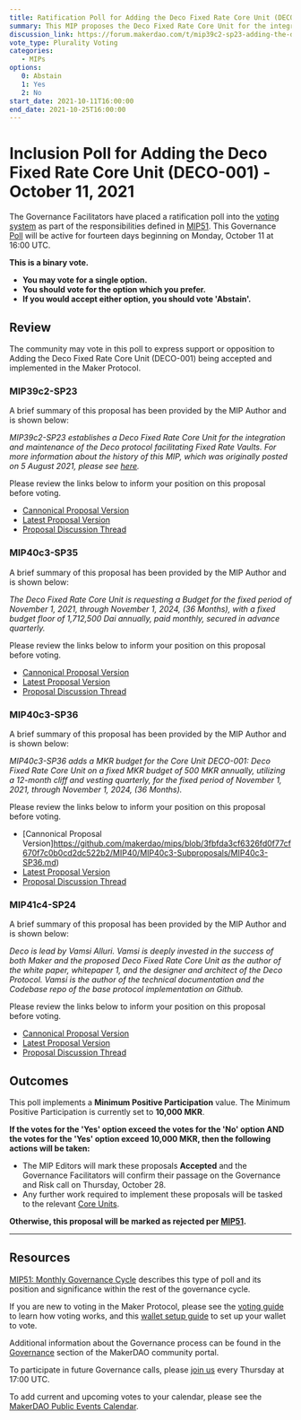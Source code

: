```yaml
---
title: Ratification Poll for Adding the Deco Fixed Rate Core Unit (DECO-001) - October 11, 2021
summary: This MIP proposes the Deco Fixed Rate Core Unit for the integration and maintenance of the Deco Protocol facilitating Fixed Rate Vaults.
discussion_link: https://forum.makerdao.com/t/mip39c2-sp23-adding-the-deco-fixed-rate-core-unit/10224
vote_type: Plurality Voting
categories:
   - MIPs
options:
   0: Abstain
   1: Yes
   2: No
start_date: 2021-10-11T16:00:00
end_date: 2021-10-25T16:00:00
---
```

# Inclusion Poll for Adding the Deco Fixed Rate Core Unit (DECO-001) - October 11, 2021

The Governance Facilitators have placed a ratification poll into the [voting system](https://vote.makerdao.com/polling) as part of the responsibilities defined in [MIP51](https://mips.makerdao.com/mips/details/MIP51). This Governance [Poll](https://community-development.makerdao.com/en/learn/governance/on-chain-gov) will be active for fourteen days beginning on Monday, October 11 at 16:00 UTC.

**This is a binary vote.** 
- **You may vote for a single option.** 
- **You should vote for the option which you prefer.**
- **If you would accept either option, you should vote 'Abstain'.**

## Review

The community may vote in this poll to express support or opposition to Adding the Deco Fixed Rate Core Unit (DECO-001) being accepted and implemented in the Maker Protocol.

### MIP39c2-SP23

A brief summary of this proposal has been provided by the MIP Author and is shown below:

*MIP39c2-SP23 establishes a Deco Fixed Rate Core Unit for the integration and maintenance of the Deco protocol facilitating Fixed Rate Vaults. For more information about the history of this MIP, which was originally posted on 5 August 2021, please see [here](https://forum.makerdao.com/t/fixed-rate-vaults-proposal-with-deco-protocol/9707).*

Please review the links below to inform your position on this proposal before voting.
* [Cannonical Proposal Version](https://github.com/makerdao/mips/blob/3fbfda3cf6326fd0f77cf670f7c0b0cd2dc522b2/MIP39/MIP39c2-Subproposals/MIP39c2-SP23.md)
* [Latest Proposal Version](https://mips.makerdao.com/mips/details/MIP39c2SP23)
* [Proposal Discussion Thread](https://forum.makerdao.com/t/mip39c2-sp23-adding-the-deco-fixed-rate-core-unit/10224)

### MIP40c3-SP35

A brief summary of this proposal has been provided by the MIP Author and is shown below:

*The Deco Fixed Rate Core Unit is requesting a Budget for the fixed period of November 1, 2021, through November 1, 2024, (36 Months), with a fixed budget floor of 1,712,500 Dai annually, paid monthly, secured in advance quarterly.*

Please review the links below to inform your position on this proposal before voting.
* [Cannonical Proposal Version](https://github.com/makerdao/mips/blob/3fbfda3cf6326fd0f77cf670f7c0b0cd2dc522b2/MIP40/MIP40c3-Subproposals/MIP40c3-SP35.md)
* [Latest Proposal Version](https://mips.makerdao.com/mips/details/MIP40c3SP35)
* [Proposal Discussion Thread](https://forum.makerdao.com/t/mip40c3-sp35-deco-fixed-rate-core-unit-budget/10225)

### MIP40c3-SP36

A brief summary of this proposal has been provided by the MIP Author and is shown below:

*MIP40c3-SP36 adds a MKR budget for the Core Unit DECO-001: Deco Fixed Rate Core Unit on a fixed MKR budget of 500 MKR annually, utilizing a 12-month cliff and vesting quarterly, for the fixed period of November 1, 2021, through November 1, 2024, (36 Months).*

Please review the links below to inform your position on this proposal before voting.
* [Cannonical Proposal Version]https://github.com/makerdao/mips/blob/3fbfda3cf6326fd0f77cf670f7c0b0cd2dc522b2/MIP40/MIP40c3-Subproposals/MIP40c3-SP36.md)
* [Latest Proposal Version](https://mips.makerdao.com/mips/details/MIP40c3SP36)
* [Proposal Discussion Thread](https://forum.makerdao.com/t/mip40c3-sp36-deco-fixed-rate-core-unit-mkr-budget/10226)

### MIP41c4-SP24

A brief summary of this proposal has been provided by the MIP Author and is shown below:

*Deco is lead by Vamsi Alluri. Vamsi is deeply invested in the success of both Maker and the proposed Deco Fixed Rate Core Unit as the author of the white paper, whitepaper 1, and the designer and architect of the Deco Protocol. Vamsi is the author of the technical documentation and the Codebase repo of the base protocol implementation on Github.*

Please review the links below to inform your position on this proposal before voting.
* [Cannonical Proposal Version](https://github.com/makerdao/mips/blob/3fbfda3cf6326fd0f77cf670f7c0b0cd2dc522b2/MIP41/MIP41c4-Subproposals/MIP41c4-SP24.md)
* [Latest Proposal Version](https://mips.makerdao.com/mips/details/MIP41c4SP24)
* [Proposal Discussion Thread](https://forum.makerdao.com/t/mip41c4-sp24-facilitator-onboarding-deco-fixed-rate-core-unit/10227)

## Outcomes

This poll implements a **Minimum Positive Participation** value. The Minimum Positive Participation is currently set to **10,000 MKR**.

**If the votes for the 'Yes' option exceed the votes for the 'No' option AND the votes for the 'Yes' option exceed 10,000 MKR, then the following actions will be taken:**
* The MIP Editors will mark these proposals **Accepted** and the Governance Facilitators will confirm their passage on the Governance and Risk call on Thursday, October 28. 
* Any further work required to implement these proposals will be tasked to the relevant [Core Units](https://mips.makerdao.com/mips/details/MIP38#mip38c2-core-unit-state).

**Otherwise, this proposal will be marked as rejected per [MIP51](https://mips.makerdao.com/mips/details/MIP51#mip51c2-ratification-poll).**

---

## Resources

[MIP51: Monthly Governance Cycle](https://mips.makerdao.com/mips/details/MIP51) describes this type of poll and its position and significance within the rest of the governance cycle.

If you are new to voting in the Maker Protocol, please see the [voting guide](https://community-development.makerdao.com/en/learn/governance/how-voting-works/) to learn how voting works, and this [wallet setup guide](https://community-development.makerdao.com/en/learn/governance/voting-setup/) to set up your wallet to vote.

Additional information about the Governance process can be found in the [Governance](https://community-development.makerdao.com/en/learn/governance) section of the MakerDAO community portal.

To participate in future Governance calls, please [join us](https://github.com/makerdao/community/tree/master/governance/governance-and-risk-meetings) every Thursday at 17:00 UTC.

To add current and upcoming votes to your calendar, please see the [MakerDAO Public Events Calendar](https://calendar.google.com/calendar/embed?src=makerdao.com_3efhm2ghipksegl009ktniomdk%40group.calendar.google.com&ctz=UTC&mode=week&showCalendars=0&showPrint=0).
